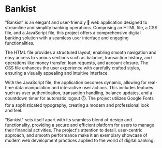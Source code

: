 # Bankist

"Bankist" is an elegant and user-friendly 💼 web application designed to streamline and simplify banking operations. Comprising an HTML file, a CSS file, and a JavaScript file, this project offers a comprehensive digital banking solution with a seamless user interface and engaging functionalities. 

The HTML file provides a structured layout, enabling smooth navigation and easy access to various sections such as balance, transaction history, and operations like money transfer, loan requests, and account closure. The CSS file enhances the user experience with carefully crafted styles, ensuring a visually appealing and intuitive interface.

With the JavaScript file, the application becomes dynamic, allowing for real-time data manipulation and interactive user actions. This includes features such as user authentication, transaction handling, balance updates, and a countdown timer for automatic logout ⏱️. The project utilizes Google Fonts for a sophisticated typography, creating a modern and professional look and feel.

"Bankist" sets itself apart with its seamless blend of design and functionality, providing a secure and efficient platform for users to manage their financial activities. The project's attention to detail, user-centric approach, and smooth performance make it an exemplary showcase of modern web development practices applied to the world of digital banking.
